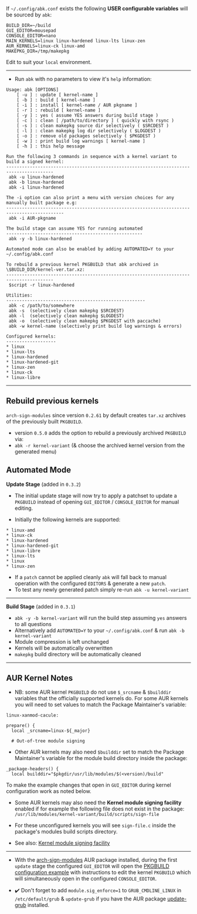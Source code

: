 If `~/.config/abk.conf` exists the following **USER configurable variables** will be sourced by `abk`:
```
BUILD_DIR=~/build
GUI_EDITOR=mousepad
CONSOLE_EDITOR=nano
MAIN_KERNELS=linux linux-hardened linux-lts linux-zen
AUR_KERNELS=linux-ck linux-amd
MAKEPKG_DIR=/tmp/makepkg
```
Edit to suit your `local` environment.

---

* Run `abk` with no parameters to view it's `help` information:
```
Usage: abk [OPTIONS]
	[ -u ] : update [ kernel-name ]
	[ -b ] : build [ kernel-name ]
	[ -i ] : install [ kernel-name / AUR pkgname ]
	[ -r ] : rebuild [ kernel-name ]
	[ -y ] : yes ( assume YES answers during build stage )
	[ -c ] : clean [ /path/to/directory ] ( quickly with rsync )
	[ -s ] : clean makepkg source dir selectively ( $SRCDEST )
	[ -l ] : clean makepkg log dir selectively ( $LOGDEST )
	[ -o ] : remove old packages selectively ( $PKGDEST )
	[ -w ] : print build log warnings [ kernel-name ]
	[ -h ] : this help message

Run the following 3 commands in sequence with a kernel variant to build a signed kernel:
----------------------------------------------------------------------------------------
 abk -u linux-hardened
 abk -b linux-hardened
 abk -i linux-hardened

The -i option can also print a menu with version choices for any manually built package e.g:
--------------------------------------------------------------------------------------------
 abk -i AUR-pkgname

The build stage can assume YES for running automated
----------------------------------------------------
 abk -y -b linux-hardened

Automated mode can also be enabled by adding AUTOMATED=Y to your ~/.config/abk.conf

To rebuild a previous kernel PKGBUILD that abk archived in \$BUILD_DIR/kernel-ver.tar.xz:
----------------------------------------------------------------------------------------
 $script -r linux-hardened

Utilities:
-----------------------------------------------------
 abk -c /path/to/somewhere
 abk -s  (selectively clean makepkg $SRCDEST)
 abk -l  (selectively clean makepkg $LOGDEST)
 abk -o  (selectively clean makepkg $PKGDEST with paccache)
 abk -w kernel-name (selectively print build log warnings & errors)

Configured kernels:
-------------------
* linux
* linux-lts
* linux-hardened
* linux-hardened-git
* linux-zen
* linux-ck
* linux-libre
```
---

**Rebuild previous kernels**
-----

`arch-sign-modules` since version `0.2.61` by default creates `tar.xz` archives of the previously built `PKGBUILD`.

* version `0.5.0` adds the option to rebuild a previously archived `PKGBUILD` via:
* `abk -r kernel-variant` (& choose the archived kernel version from the generated menu)

**Automated Mode**
-----

**Update Stage** (added in `0.3.2`)

* The initial update stage will now try to apply a patchset to update a `PKGBUILD` instead of opening `GUI_EDITOR` / `CONSOLE_EDITOR` for manual editing.

*   Initially the following kernels are supported:
```
* linux-amd
* linux-ck
* linux-hardened
* linux-hardened-git
* linux-libre
* linux-lts
* linux
* linux-zen
```

* If a `patch` cannot be applied cleanly `abk` will fall back to manual operation with the configured `EDITORS` & generate a new `patch`.
* To test any newly generated patch simply re-run `abk -u kernel-variant`

---

**Build Stage** (added in `0.3.1`)

* `abk -y -b kernel-variant` will run the build step assuming `yes` answers to all questions
* Alternatively add `AUTOMATED=Y` to your `~/.config/abk.conf` & run `abk -b kernel-variant`
* Module compression is left unchanged
* Kernels will be automatically overwritten
* `makepkg` build directory will be automatically cleaned


---

**AUR Kernel Notes**
-----

* NB: some AUR kernel `PKGBUILD` do not use `$_srcname` & `$builddir` variables that the officially supported kernels do. For some AUR kernels you will need to set values to match the Package Maintainer's variable:
```
linux-xanmod-cacule:

prepare() {
  local _srcname=linux-${_major}

  # Out-of-tree module signing
```

* Other AUR kernels may also need `$builddir` set to match the Package Maintainer's variable for the module build directory inside the package:
```
_package-headers() {
  local builddir="$pkgdir/usr/lib/modules/$(<version)/build"
```
To make the example changes that open in `GUI_EDITOR` during kernel configuration work as noted below.

* Some AUR kernels may also need the **Kernel module signing facility** enabled if for example the following file does not exist in the package:
`/usr/lib/modules/kernel-variant/build/scripts/sign-file`

* For these unconfigured kernels you will see `sign-file.c` inside the package's modules build scripts directory.

* See also: [Kernel module signing facility](https://www.kernel.org/doc/html/v5.13/admin-guide/module-signing.html?highlight=module%20signing)
---

* With the [arch-sign-modules](https://aur.archlinux.org/packages/arch-sign-modules/) AUR package installed, during the first `update` stage the configured `GUI_EDITOR` will open the [PKGBUILD configuration example](https://github.com/itoffshore/Arch-SKM/blob/master/Arch-Linux-PKGBUILD-example) with instructions to edit the kernel `PKGBUILD` which will simultaneously open in the configured `CONSOLE_EDITOR`.

* :heavy_check_mark: Don't forget to add `module.sig_enforce=1` to `GRUB_CMDLINE_LINUX` in `/etc/default/grub` & `update-grub` if you have the AUR package [update-grub](https://aur.archlinux.org/packages/update-grub/) installed.
